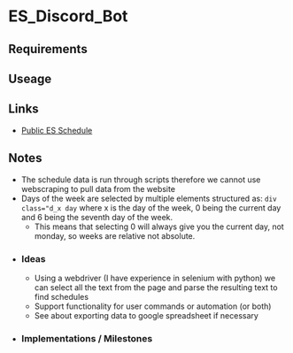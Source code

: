 # ES_Discord_Bot

## Requirements

## Useage 

## Links
 - [Public ES Schedule](https://account.subitup.com/public/?5t7i0fpakJA%3d#byTimeDay)

## Notes
- The schedule data is run through scripts therefore we cannot use webscraping to pull data from the website
- Days of the week are selected by multiple elements structured as: ```div class="d_x day``` where x is the day of the week, 0 being the current day and 6 being the seventh day of the week.
  - This means that selecting 0 will always give you the current day, not monday, so weeks are relative not absolute.
- ### Ideas
  - Using a webdriver (I have experience in selenium with python) we can select all the text from the page and parse the resulting text to find schedules
  - Support functionality for user commands or automation (or both)
  - See about exporting data to google spreadsheet if necessary
- ### Implementations / Milestones
